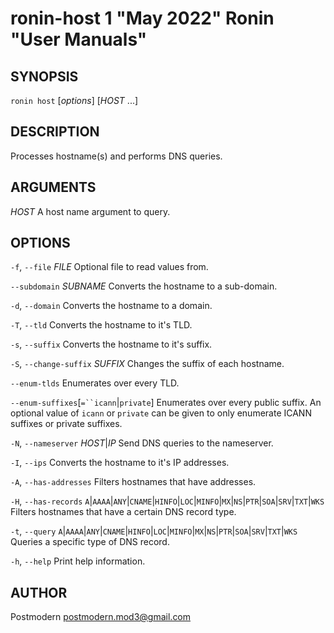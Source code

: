 # ronin-host 1 "May 2022" Ronin "User Manuals"

## SYNOPSIS

`ronin host` [*options*] [*HOST* ...]

## DESCRIPTION

Processes hostname(s) and performs DNS queries.

## ARGUMENTS

*HOST*
  A host name argument to query.

## OPTIONS

`-f`, `--file` *FILE*
  Optional file to read values from.

`--subdomain` *SUBNAME*
  Converts the hostname to a sub-domain.

`-d`, `--domain`
  Converts the hostname to a domain.

`-T`, `--tld`
  Converts the hostname to it's TLD.

`-s`, `--suffix`
  Converts the hostname to it's suffix.

`-S`, `--change-suffix` *SUFFIX*
  Changes the suffix of each hostname.

`--enum-tlds`
  Enumerates over every TLD.

`--enum-suffixes`[`=``icann`|`private`]
  Enumerates over every public suffix. An optional value of `icann` or `private`
  can be given to only enumerate ICANN suffixes or private suffixes.

`-N`, `--nameserver` *HOST*|*IP*
  Send DNS queries to the nameserver.

`-I`, `--ips`
  Converts the hostname to it's IP addresses.

`-A`, `--has-addresses`
  Filters hostnames that have addresses.

`-H`, `--has-records` `A`\|`AAAA`\|`ANY`\|`CNAME`\|`HINFO`\|`LOC`\|`MINFO`\|`MX`\|`NS`\|`PTR`\|`SOA`\|`SRV`\|`TXT`\|`WKS`
  Filters hostnames that have a certain DNS record type.

`-t`, `--query` `A`\|`AAAA`\|`ANY`\|`CNAME`\|`HINFO`\|`LOC`\|`MINFO`\|`MX`\|`NS`\|`PTR`\|`SOA`\|`SRV`\|`TXT`\|`WKS`
  Queries a specific type of DNS record.

`-h`, `--help`
  Print help information.

## AUTHOR

Postmodern <postmodern.mod3@gmail.com>

